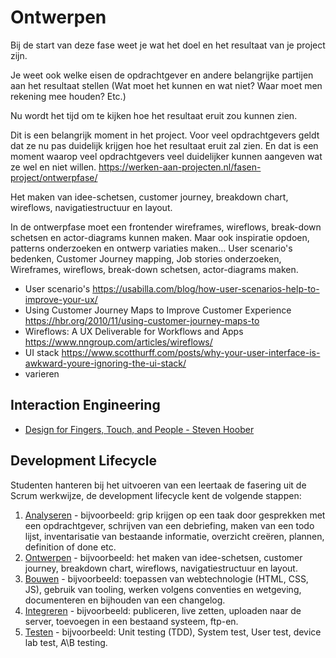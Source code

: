 # Ontwerpen
Bij de start van deze fase weet je wat het doel en het resultaat van je project zijn.

Je weet ook welke eisen de opdrachtgever en andere belangrijke partijen aan het resultaat stellen (Wat moet het kunnen en wat niet? Waar moet men rekening mee houden? Etc.)

Nu wordt het tijd om te kijken hoe het resultaat eruit zou kunnen zien.

Dit is een belangrijk moment in het project. Voor veel opdrachtgevers geldt dat ze nu pas duidelijk krijgen hoe het resultaat eruit zal zien. En dat is een moment waarop veel opdrachtgevers veel duidelijker kunnen aangeven wat ze wel en niet willen.
https://werken-aan-projecten.nl/fasen-project/ontwerpfase/

Het maken van idee-schetsen, customer journey, breakdown chart, wireflows, navigatiestructuur en layout.

In de ontwerpfase moet een frontender wireframes, wireflows, break-down schetsen en actor-diagrams kunnen maken. Maar ook inspiratie opdoen, patterns onderzoeken en ontwerp variaties maken...
User scenario's bedenken, Customer Journey mapping, Job stories onderzoeken, Wireframes, wireflows, break-down schetsen, actor-diagrams maken.


- User scenario's https://usabilla.com/blog/how-user-scenarios-help-to-improve-your-ux/
- Using Customer Journey Maps to Improve Customer Experience https://hbr.org/2010/11/using-customer-journey-maps-to
- Wireflows: A UX Deliverable for Workflows and Apps https://www.nngroup.com/articles/wireflows/
- UI stack https://www.scotthurff.com/posts/why-your-user-interface-is-awkward-youre-ignoring-the-ui-stack/
- varieren

## Interaction Engineering
- [Design for Fingers, Touch, and People - Steven Hoober](https://www.uxmatters.com/mt/archives/2017/03/design-for-fingers-touch-and-people-part-1.php)







## Development Lifecycle

Studenten hanteren bij het uitvoeren van een leertaak de fasering uit de Scrum werkwijze, de development lifecycle kent de volgende stappen:

1. [Analyseren](analyseren.md) - bijvoorbeeld: grip krijgen op een taak door gesprekken met een opdrachtgever, schrijven van een debriefing, maken van een todo lijst, inventarisatie van bestaande informatie, overzicht creëren, plannen, definition of done etc.
2. [Ontwerpen](ontwerpen.md) - bijvoorbeeld: het maken van idee-schetsen, customer journey, breakdown chart, wireflows, navigatiestructuur en layout.
3. [Bouwen](bouwen.md) - bijvoorbeeld: toepassen van webtechnologie (HTML, CSS, JS), gebruik van tooling, werken volgens conventies en wetgeving, documenteren en bijhouden van een changelog.
4. [Integreren](integreren.md) - bijvoorbeeld: publiceren, live zetten, uploaden naar de server, toevoegen in een bestaand systeem, ftp-en.
5. [Testen](testen.md) - bijvoorbeeld: Unit testing (TDD), System test, User test, device lab test, A\B testing.
